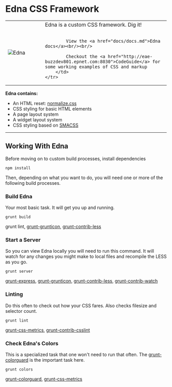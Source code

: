 # Edna CSS Framework

<table border="0">
	<tr>
		<td width="100">
			<img src="http://f.cl.ly/items/3K052s0y111v1g3w1C2G/sm-edna.jpg" alt="Edna" style="float:left;border:none;"/>
		</td>
		<td>
			Edna is a custom CSS framework. Dig it!<br/><br/>

			View the <a href="docs/docs.md">Edna docs</a><br/><br/>

			Checkout the <a href="http://eae-buzzdev801.epnet.com:8030">CodeGuide</a> for some working examples of CSS and markup
		</td>
	</tr>
</table>

**Edna contains:**

 - An HTML reset: [normalize.css][2]
 - CSS styling for basic HTML elements
 - A page layout system
 - A widget layout system
 - CSS styling based on [SMACSS][3]

 ---

## Working With Edna

Before moving on to custom build processes, install dependencies

```shell
npm install
```

Then, depending on what you want to do, you will need one or more of the following build processes.

### Build Edna

Your most basic task. It will get you up and running.

```
grunt build
```

grunt lint, [grunt-grunticon][4], [grunt-contrib-less][5]

### Start a Server

So you can view Edna locally you will need to run this command. It will watch for any changes you might make to local files and recompile the LESS as you go.

```
grunt server
```

[grunt-express][9], [grunt-grunticon][4], [grunt-contrib-less][5], [grunt-contrib-watch][8]

### Linting

Do this often to check out how your CSS fares. Also checks filesize and selector count.

```
grunt lint
```

[grunt-css-metrics][10], [grunt-contrib-csslint][11]

### Check Edna's Colors

This is a specialized task that one won't need to run that often. The [grunt-colorguard][6] is the important task here.

```
grunt colors
```

[grunt-colorguard][6], [grunt-css-metrics][7]


  [1]: http://eae-buzzdev801.epnet.com:8030
  [2]: http://necolas.github.io/normalize.css/
  [3]: http://smacss.com/
  [4]: https://github.com/filamentgroup/grunticon
  [5]: https://github.com/gruntjs/grunt-contrib-less
  [6]: https://www.npmjs.org/package/grunt-colorguard
  [7]: https://github.com/phamann/grunt-css-metrics
  [8]: https://github.com/gruntjs/grunt-contrib-watch
  [9]: https://github.com/blai/grunt-express
  [10]: https://github.com/phamann/grunt-css-metrics
  [11]: https://github.com/gruntjs/grunt-contrib-csslint
  [12]: docs/docs.md
